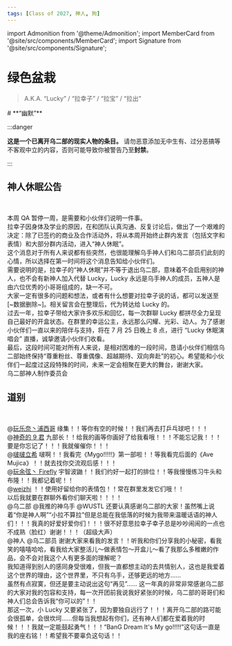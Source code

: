 ```yaml
---
tags: [Class of 2027, 神人, 狗]
---
```


import Admonition from '@theme/Admonition';
import MemberCard from '@site/src/components/MemberCard';
import Signature from '@site/src/components/Signature';

# 绿色盆栽

> A.K.A. “Lucky” / “拉幸子” / “拉宝” / “拉出”

<Admonition type="tip" icon="🪴" title="进条目啥都别说，先一起喊：">
# **“幽默”**
</Admonition>

:::danger

**这是一个已离开乌二部的现实人物的条目。**
请勿恶意添加无中生有、过分恶搞等不客观中立的内容，否则可能导致你被警告乃至**封禁**。

:::

## 神人休眠公告

<MemberCard
    name="仓田真白"
    subtitle="Author"
    avatar="https://lain.bgm.tv/pic/user/c/000/83/12/831297.jpg"
/>

<br/>

本周 QA 暂停一周，是需要和小伙伴们说明一件事。\
拉幸子因身体及学业的原因，在和团队认真沟通、反复讨论后，做出了一个艰难的决定：除了已签约的商业及合作活动外，将从本周开始终止群内发言（包括文字和表情）和大部分群内活动，进入“神人休眠”。\
这个消息对于所有人来说都有些突然，也很能理解乌手神人们和乌二部员们此刻的心情，所以选择在第一时间将这个消息告知给小伙伴们。\
需要说明的是，拉幸子的“神人休眠”并不等于退出乌二部，意味着不会启用别的神人，也不会有新神人加入代替 Lucky，Lucky 永远是乌手神人的成员，五神人是由六位优秀的小哥哥组成的，缺一不可。\
大家一定有很多的问题和想法，或者有什么想要对拉幸子说的话，都可以发送至\[~数据删除~\]。相关留言会在整理后，代为转达给 Lucky 的。\
过去一年，拉幸子带给大家许多欢乐和回忆，每一次群聊 Lucky 都拼尽全力呈现自己最好的开盒状态。在群里的幸运公主，永远那么闪耀、光彩、动人。为了感谢小伙伴们一直以来的陪伴与支持，将在 7 月 25 日晚上 8 点，进行 “Lucky 休眠演唱会” 直播，诚挚邀请小伙伴们收看。\
最后，这段时间可能对所有人来说，是相对困难的一段时间，恳请小伙伴们相信乌二部始终保持“尊重粉丝、尊重偶像、超越期待、双向奔赴”的初心。希望能和小伙伴们一起度过这段特殊的时间，未来一定会相聚在更大的舞台，谢谢大家。\
乌二部神人制作委员会
<Signature
    name="2024 年 7 月 23 日"
/>

## 道别

<MemberCard
    name="仓田真白"
    subtitle="Author"
    avatar="https://lain.bgm.tv/pic/user/c/000/83/12/831297.jpg"
/>

<br/>

@[玩乐奈丶浦西哥](玩乐奈.md) 缘集！！等你有空的时候！！我们再去打乒乓球吧！！！\
@[神奇的 9 君](神奇的9君.md) 九部长！！给我的画等你画好了给我看哦！！！不能忘记我！！！要是你忘记了！！！我就催催你！！！\
@[啵啵立希](啵啊.md) 啵啊！！我看完《Mygo!!!!!》第一部啦！！等我看完后面的《Ave Mujica》！！就去找你交流观后感！！！\
@[玩余弦丶 Firefly](月之森的仓田真白本人.md) 宇智波鼬！！我们约好一起打的排位！！等我慢慢练习牛头和布隆！！我都记着呢！！\
@[weizhi](weizhi.md) ！！使用好留给你的表情包！！常在群里发发它们哦！！\
以后我就要在群聊外看你们聊天啦！！！！\
@乌二部 @我推的神乌手 @WUSTL 还要认真感谢乌二部的大家！虽然嘴上说着“你是神人啊”“小拉不算拉”但是总能在我低落的时候为我带来温暖话语的神人们！！！我真的好爱好爱你们！！！很不好意思拉幸子幸子总是吵吵闹闹的一点也不成熟（脸红）谢谢！！！（超级大声）\
@神人 @乌二部员 谢谢大家来看我的发言！！听我和你们分享我的小秘密，看我笑的嘻嘻哈哈，看我给大家整活儿～做表情包～开盒儿～看了我那么多稚嫩的作品，会不会对我这个人有更多面的理解呢？\
我知道得到别人的感同身受很难，但我一直都想主动的去共情别人，这也是我爱着这个世界的理由，这个世界里，不只有乌手，还够更远的地方......\
虽然有点寂寞，但还是要主动说出这句“再见”...... 这一年真的非常非常感谢乌二部的大家对我的包容和支持，每一次开团前我说我好紧张的时候，乌二部的哥哥们和神人们总会告诉我“你可以的”！！\
那这一次，小 Lucky 又要紧张了，因为要独自远行了！！！离开乌二部的路可能会很孤单，会很坎坷......但每当我想起有你们，还有神人们都在爱着我的时候！！！我就一定能鼓起勇气！！！“BanG Dream It's My go!!!!!”这句话一直是我的座右铭！！希望我不要辜负这句话！！
<Signature
    name="——Lucky"
/>
